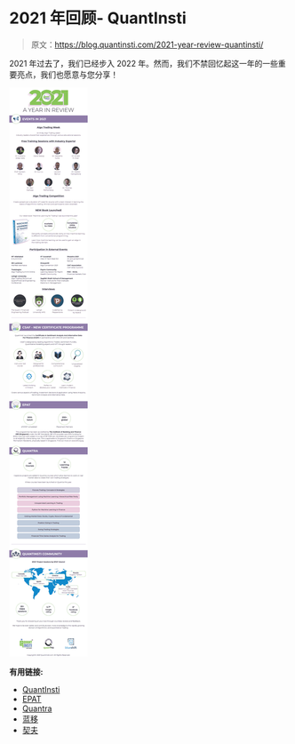 # 2021 年回顾- QuantInsti

> 原文：<https://blog.quantinsti.com/2021-year-review-quantinsti/>

2021 年过去了，我们已经步入 2022 年。然而，我们不禁回忆起这一年的一些重要亮点，我们也愿意与您分享！

![](img/96236bf324cc8b3bf226de3535fec1b2.png)

**有用链接:**

*   [QuantInsti](https://www.quantinsti.com)
*   [EPAT](https://www.quantinsti.com/epat)
*   [Quantra](https://quantra.quantinsti.com)
*   [蓝移](https://blueshift.quantinsti.com/research/strategies/)
*   [契夫](https://www.quantinsti.com/csaf)